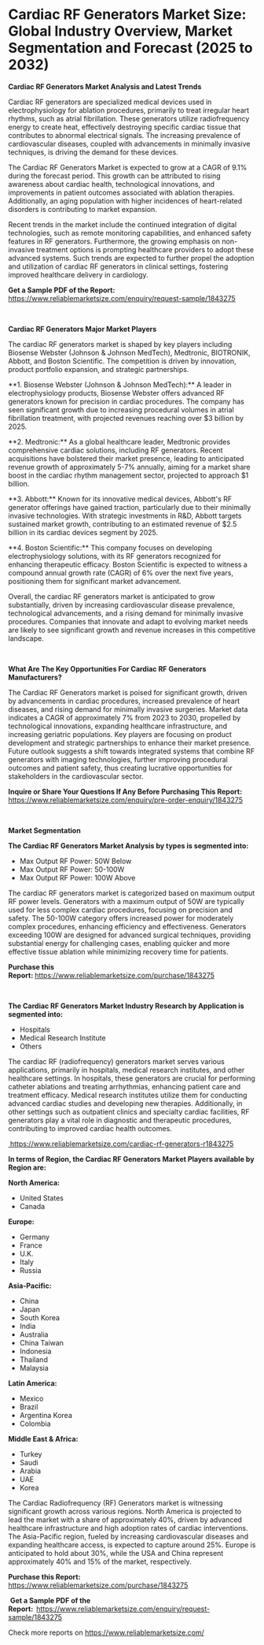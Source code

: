 <p><h1>Cardiac RF Generators Market Size: Global Industry Overview, Market Segmentation and Forecast (2025 to 2032)</h1></p><p><strong>Cardiac RF Generators Market Analysis and Latest Trends</strong></p>
<p><p>Cardiac RF generators are specialized medical devices used in electrophysiology for ablation procedures, primarily to treat irregular heart rhythms, such as atrial fibrillation. These generators utilize radiofrequency energy to create heat, effectively destroying specific cardiac tissue that contributes to abnormal electrical signals. The increasing prevalence of cardiovascular diseases, coupled with advancements in minimally invasive techniques, is driving the demand for these devices.</p><p>The Cardiac RF Generators Market is expected to grow at a CAGR of 9.1% during the forecast period. This growth can be attributed to rising awareness about cardiac health, technological innovations, and improvements in patient outcomes associated with ablation therapies. Additionally, an aging population with higher incidences of heart-related disorders is contributing to market expansion. </p><p>Recent trends in the market include the continued integration of digital technologies, such as remote monitoring capabilities, and enhanced safety features in RF generators. Furthermore, the growing emphasis on non-invasive treatment options is prompting healthcare providers to adopt these advanced systems. Such trends are expected to further propel the adoption and utilization of cardiac RF generators in clinical settings, fostering improved healthcare delivery in cardiology.</p></p>
<p><strong>Get a Sample PDF of the Report:&nbsp;</strong> <a href="https://www.reliablemarketsize.com/enquiry/request-sample/1843275?utm_campaign=3202&utm_medium=2&utm_source=Github&utm_content=ia&utm_term=05032025&utm_id=cardiac-rf-generators">https://www.reliablemarketsize.com/enquiry/request-sample/1843275</a></p>
<p>&nbsp;</p>
<p><strong>Cardiac RF Generators Major Market Players</strong></p>
<p><p>The cardiac RF generators market is shaped by key players including Biosense Webster (Johnson & Johnson MedTech), Medtronic, BIOTRONIK, Abbott, and Boston Scientific. The competition is driven by innovation, product portfolio expansion, and strategic partnerships.</p><p>**1. Biosense Webster (Johnson & Johnson MedTech):** A leader in electrophysiology products, Biosense Webster offers advanced RF generators known for precision in cardiac procedures. The company has seen significant growth due to increasing procedural volumes in atrial fibrillation treatment, with projected revenues reaching over $3 billion by 2025.</p><p>**2. Medtronic:** As a global healthcare leader, Medtronic provides comprehensive cardiac solutions, including RF generators. Recent acquisitions have bolstered their market presence, leading to anticipated revenue growth of approximately 5-7% annually, aiming for a market share boost in the cardiac rhythm management sector, projected to approach $1 billion.</p><p>**3. Abbott:** Known for its innovative medical devices, Abbott's RF generator offerings have gained traction, particularly due to their minimally invasive technologies. With strategic investments in R&D, Abbott targets sustained market growth, contributing to an estimated revenue of $2.5 billion in its cardiac devices segment by 2025.</p><p>**4. Boston Scientific:** This company focuses on developing electrophysiology solutions, with its RF generators recognized for enhancing therapeutic efficacy. Boston Scientific is expected to witness a compound annual growth rate (CAGR) of 6% over the next five years, positioning them for significant market advancement.</p><p>Overall, the cardiac RF generators market is anticipated to grow substantially, driven by increasing cardiovascular disease prevalence, technological advancements, and a rising demand for minimally invasive procedures. Companies that innovate and adapt to evolving market needs are likely to see significant growth and revenue increases in this competitive landscape.</p></p>
<p>&nbsp;</p>
<p><strong>What Are The Key Opportunities For Cardiac RF Generators Manufacturers?</strong></p>
<p><p>The Cardiac RF Generators market is poised for significant growth, driven by advancements in cardiac procedures, increased prevalence of heart diseases, and rising demand for minimally invasive surgeries. Market data indicates a CAGR of approximately 7% from 2023 to 2030, propelled by technological innovations, expanding healthcare infrastructure, and increasing geriatric populations. Key players are focusing on product development and strategic partnerships to enhance their market presence. Future outlook suggests a shift towards integrated systems that combine RF generators with imaging technologies, further improving procedural outcomes and patient safety, thus creating lucrative opportunities for stakeholders in the cardiovascular sector.</p></p>
<p><strong>Inquire or Share Your Questions If Any Before Purchasing This Report:</strong> <a href="https://www.reliablemarketsize.com/enquiry/pre-order-enquiry/1843275?utm_campaign=3202&utm_medium=2&utm_source=Github&utm_content=ia&utm_term=05032025&utm_id=cardiac-rf-generators">https://www.reliablemarketsize.com/enquiry/pre-order-enquiry/1843275</a></p>
<p>&nbsp;</p>
<p><strong>Market Segmentation</strong></p>
<p><strong>The Cardiac RF Generators Market Analysis by types is segmented into:</strong></p>
<p><ul><li>Max Output RF Power: 50W Below</li><li>Max Output RF Power: 50-100W</li><li>Max Output RF Power: 100W Above</li></ul></p>
<p><p>The cardiac RF generators market is categorized based on maximum output RF power levels. Generators with a maximum output of 50W are typically used for less complex cardiac procedures, focusing on precision and safety. The 50-100W category offers increased power for moderately complex procedures, enhancing efficiency and effectiveness. Generators exceeding 100W are designed for advanced surgical techniques, providing substantial energy for challenging cases, enabling quicker and more effective tissue ablation while minimizing recovery time for patients.</p></p>
<p><strong>Purchase this Report:&nbsp;</strong><a href="https://www.reliablemarketsize.com/purchase/1843275?utm_campaign=3202&utm_medium=2&utm_source=Github&utm_content=ia&utm_term=05032025&utm_id=cardiac-rf-generators">https://www.reliablemarketsize.com/purchase/1843275</a></p>
<p>&nbsp;</p>
<p><strong>The Cardiac RF Generators Market Industry Research by Application is segmented into:</strong></p>
<p><ul><li>Hospitals</li><li>Medical Research Institute</li><li>Others</li></ul></p>
<p><p>The cardiac RF (radiofrequency) generators market serves various applications, primarily in hospitals, medical research institutes, and other healthcare settings. In hospitals, these generators are crucial for performing catheter ablations and treating arrhythmias, enhancing patient care and treatment efficacy. Medical research institutes utilize them for conducting advanced cardiac studies and developing new therapies. Additionally, in other settings such as outpatient clinics and specialty cardiac facilities, RF generators play a vital role in diagnostic and therapeutic procedures, contributing to improved cardiac health outcomes.</p></p>
<p><a href="https://www.reliablemarketsize.com/cardiac-rf-generators-r1843275?utm_campaign=3202&utm_medium=2&utm_source=Github&utm_content=ia&utm_term=05032025&utm_id=cardiac-rf-generators">&nbsp;https://www.reliablemarketsize.com/cardiac-rf-generators-r1843275</a></p>
<p><strong>In terms of Region, the Cardiac RF Generators Market Players available by Region are:</strong></p>
<p>
    <p> <strong> North America: </strong>
        <ul>
            <li>United States</li>
            <li>Canada</li>
        </ul>
        </p> 
    <p> <strong> Europe: </strong>
        <ul>
            <li>Germany</li>
            <li>France</li>
            <li>U.K.</li>
            <li>Italy</li>
            <li>Russia</li>
        </ul>
        </p> 
    <p> <strong> Asia-Pacific: </strong>
        <ul>
            <li>China</li>
            <li>Japan</li>
            <li>South Korea</li>
            <li>India</li>
            <li>Australia</li>
            <li>China Taiwan</li>
            <li>Indonesia</li>
            <li>Thailand</li>
            <li>Malaysia</li>
        </ul>
        </p> 
    <p> <strong> Latin America: </strong>
        <ul>
            <li>Mexico</li>
            <li>Brazil</li>
            <li>Argentina Korea</li>
            <li>Colombia</li>
        </ul>
        </p> 
    <p> <strong> Middle East & Africa: </strong>
        <ul>
            <li>Turkey</li>
            <li>Saudi</li>
            <li>Arabia</li>
            <li>UAE</li>
            <li>Korea</li>
        </ul>
    </p>
    </p>
<p><p>The Cardiac Radiofrequency (RF) Generators market is witnessing significant growth across various regions. North America is projected to lead the market with a share of approximately 40%, driven by advanced healthcare infrastructure and high adoption rates of cardiac interventions. The Asia-Pacific region, fueled by increasing cardiovascular diseases and expanding healthcare access, is expected to capture around 25%. Europe is anticipated to hold about 30%, while the USA and China represent approximately 40% and 15% of the market, respectively.</p></p>
<p><strong>Purchase this Report: </strong><a href="https://www.reliablemarketsize.com/purchase/1843275?utm_campaign=3202&utm_medium=2&utm_source=Github&utm_content=ia&utm_term=05032025&utm_id=cardiac-rf-generators">https://www.reliablemarketsize.com/purchase/1843275</a></p>
<p>&nbsp;<strong>Get a Sample PDF of the Report:&nbsp;&nbsp;</strong><a href="https://www.reliablemarketsize.com/enquiry/request-sample/1843275?utm_campaign=3202&utm_medium=2&utm_source=Github&utm_content=ia&utm_term=05032025&utm_id=cardiac-rf-generators">https://www.reliablemarketsize.com/enquiry/request-sample/1843275</a></p>
<p><strong></strong></p>
<p>Check more reports on <a href="https://www.reliablemarketsize.com/?utm_campaign=3202&utm_medium=2&utm_source=Github&utm_content=ia&utm_term=05032025&utm_id=cardiac-rf-generators">https://www.reliablemarketsize.com/</a></p>